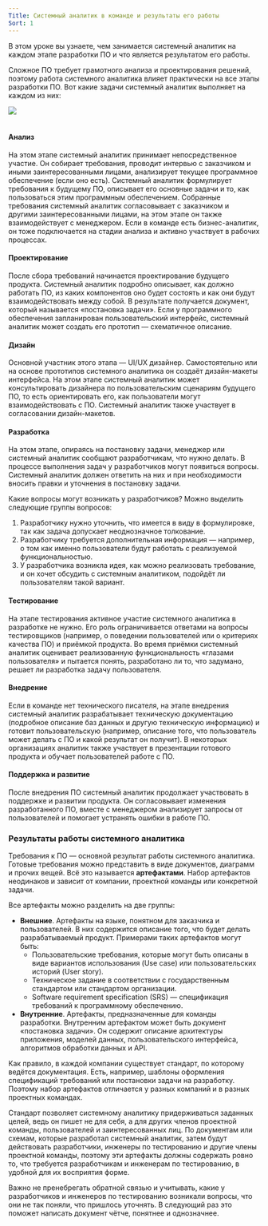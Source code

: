 ```yaml
---
Title: Системный аналитик в команде и результаты его работы
Sort: 1
---
```


В этом уроке вы узнаете, чем занимается системный аналитик на каждом этапе разработки ПО и что является результатом его работы.

Сложное ПО требует грамотного анализа и проектирования решений, поэтому работа системного аналитика влияет практически на все этапы разработки ПО. Вот какие задачи системный аналитик выполняет на каждом из них:

<img src="%base_url%/images/_S1-T2-T3-08_1655801502.png"/>
<br><br>

#### Анализ

На этом этапе системный аналитик принимает непосредственное участие. Он собирает требования, проводит интервью с заказчиком и иными заинтересованными лицами, анализирует текущее программное обеспечение (если оно есть). Системный аналитик формулирует требования к будущему ПО, описывает его основные задачи и то, как пользоваться этим программным обеспечением. Собранные требования системный аналитик согласовывает с заказчиком и другими заинтересованными лицами, на этом этапе он также взаимодействует с менеджером. Если в команде есть бизнес-аналитик, он тоже подключается на стадии анализа и активно участвует в рабочих процессах.

#### Проектирование

После сбора требований начинается проектирование будущего продукта. Системный аналитик подробно описывает, как должно работать ПО, из каких компонентов оно будет состоять и как они будут взаимодействовать между собой. В результате получается документ, который называется «постановка задачи». Если у программного обеспечения запланирован пользовательский интерфейс, системный аналитик может создать его прототип — схематичное описание.

#### Дизайн

Основной участник этого этапа — UI/UX дизайнер. Самостоятельно или на основе прототипов системного аналитика он создаёт дизайн-макеты интерфейса. На этом этапе системный аналитик может консультировать дизайнера по пользовательским сценариям будущего ПО, то есть ориентировать его, как пользователи могут взаимодействовать с ПО. Системный аналитик также участвует в согласовании дизайн-макетов.

#### Разработка

На этом этапе, опираясь на постановку задачи, менеджер или системный аналитик сообщают разработчикам, что нужно делать. В процессе выполнения задач у разработчиков могут появиться вопросы. Системный аналитик должен ответить на них и при необходимости вносить правки и уточнения в постановку задачи.

Какие вопросы могут возникать у разработчиков? Можно выделить следующие группы вопросов:
1. Разработчику нужно уточнить, что имеется в виду в формулировке, так как задача допускает неоднозначное толкование.
1. Разработчику требуется дополнительная информация — например, о том как именно пользователи будут работать с реализуемой функциональностью.
1. У разработчика возникла идея, как можно реализовать требование, и он хочет обсудить с системным аналитиком, подойдёт ли пользователям такой вариант.

#### Тестирование

На этапе тестирования активное участие системного аналитика в разработке не нужно. Его роль ограничивается ответами на вопросы тестировщиков (например, о поведении пользователей или о критериях качества ПО) и приёмкой продукта. Во время приёмки системный аналитик оценивает реализованную функциональность «глазами пользователя» и пытается понять, разработано ли то, что задумано, решает ли разработка задачу пользователя.

#### Внедрение

Если в команде нет технического писателя, на этапе внедрения системный аналитик разрабатывает техническую документацию (подробное описание баз данных и другую техническую информацию) и готовит пользовательскую (например, описание того, что пользователь может делать с ПО и какой результат он получит). В некоторых организациях аналитик также участвует в презентации готового продукта и обучает пользователей работе с ПО.

#### Поддержка и развитие

После внедрения ПО системный аналитик продолжает участвовать в поддержке и развитии продукта. Он согласовывает изменения разработанного ПО, вместе с менеджером анализирует запросы от пользователей и помогает устранять ошибки в работе ПО.

### Результаты работы системного аналитика

Требования к ПО — основной результат работы системного аналитика. Готовые требования можно представить в виде документов, диаграмм и прочих вещей. Всё это называется **артефактами**. Набор артефактов неодинаков и зависит от компании, проектной команды или конкретной задачи.

Все артефакты можно разделить на две группы:
- **Внешние**. Артефакты на языке, понятном для заказчика и пользователей. В них содержится описание того, что будет делать разрабатываемый продукт. Примерами таких артефактов могут быть:
    * Пользовательские требования, которые могут быть описаны в виде вариантов использования (Use case) или пользовательских историй (User story).
    * Техническое задание в соответствии с государственным стандартом или стандартом организации.
    * Software requirement specification (SRS) — спецификация требований к программному обеспечению.
- **Внутренние**. Артефакты, предназначенные для команды разработки. Внутренним артефактом может быть документ «постановка задачи». Он содержит описание архитектуры приложения, моделей данных, пользовательского интерфейса, алгоритмов обработки данных и API.

Как правило, в каждой компании существует стандарт, по которому ведётся документация. Есть, например, шаблоны оформления спецификаций требований или постановки задачи на разработку. Поэтому набор артефактов отличается у разных компаний и в разных проектных командах.

Стандарт позволяет системному аналитику придерживаться заданных целей, ведь он пишет не для себя, а для других членов проектной команды, пользователей и заинтересованных лиц. По документам или схемам, которые разработал системный аналитик, затем будут действовать разработчики, инженеры по тестированию и другие члены проектной команды, поэтому эти артефакты должны содержать ровно то, что требуется разработчикам и инженерам по тестированию, в удобной для их восприятия форме.

Важно не пренебрегать обратной связью и учитывать, какие у разработчиков и инженеров по тестированию возникали вопросы, что они не так поняли, что пришлось уточнять. В следующий раз это поможет написать документ чётче, понятнее и однозначнее.

